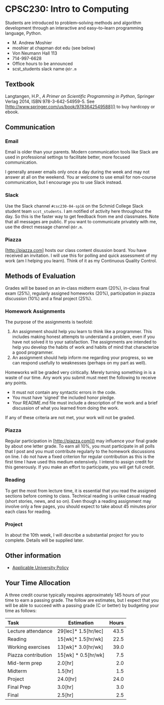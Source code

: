 # CPSC230: Intro to Computing

Students are introduced to problem–solving methods and algorithm development through an interactive and easy–to–learn programming language, Python.

  * M. Andrew Moshier
  * moshier at chapman dot edu (see below)
  * Von Neumann Hall 113
  * 714-997-6628
  * Office hours to be announced
  * scst_students slack name ```@dr.m```

## Textbook

 Langtangen, H.P., _A Primer on Scientific Programming in Python_, Springer Verlag 2014, ISBN 978-3-642-54959-5. See [http://www.springer.com/us/book/9783642549588]() to buy hardcopy or ebook.

## Communication

### Email

Email is older than your parents. Modern communication tools like Slack are used in professional settings to facilitate better, more focused communication.

I generally answer emails only once a day during the week and may not answer at all on the weekend. You ar welcome to use email for non-course communication, but I encourage you to use Slack instead.


### Slack

Use the Slack channel ```#csc230-04-sp16``` on the Schmid College Slack student team ```scst_students```.
I am notified of activity here throughout the day. So this is the faster way to get feedback from me and classmates. Note that all messages are public. If you want to communicate privately with me, use the direct message channel ```@dr.m```.

### Piazza

[http://piazza.com] hosts our class content disussion board. You have received an invitation. I will use this for polling and quick assessment of my work (am I helping you learn). Think of it as my Continuous Quality Control.

## Methods of Evaluation

Grades will be based on an in-class midterm exam (20%), in-class final exam (25%), regularly assigned homeworks (20%), participation in piazza discussion (10%) and a final project (25%).

### Homework Assignments

The purpose of the assignments is twofold:
1. An assignment should help you learn to think like a programmer.
This includes making honest attempts to understand a problem, even if you have not solved it to your satisfaction.
The assignments are intended to help you develop the habits of work and habits of mind that characterize a good programmer.
2. An assignment should help inform me regarding your progress,  so we can respond usefully to weaknesses (perhaps on my part as well).

Homeworks will be graded very ciritically. Merely turning something in is a waste of our time. Any work you submit must meet the following to receive any points.

* It must not contain any syntactic errors in the code.
* You must have 'signed' the included honor pledge.
* Your README.md file must include a description of the work and a brief discussion of what you learned from doing the work.

If any of these criteria are not met, your work will not be graded.

### Piazza

Regular participation in [http://piazza.com]() may influence your final grade by about one letter grade.
To earn all 10%, you must participate in all polls that I post and you must contribute regularly to the homework discussions on line. I do not have a fixed criterion for regular contribution as this is the first time I have used this medium extensively.
I intend to assign credit for this generously. If you make an effort to participate, you will get full credit.

### Reading

To get the most from lecture time, it is essential that you read the assigned sections before coming to class.
Technical reading is unlike casual reading (short stories, news, and so on).
Even though a reading assignment may involve only a few pages, you should expect to take about 45 minutes prior each class for reading.

### Project

In about the 10th week, I will describe a substantial project for you to complete. Details will be supplied later.

## Other information

* [Applicable University Policy](POLICY.md)

## Your Time Allocation

A three credit course typically requires approximately 145 hours of your time to earn a passing grade. The follow are estimates, but I expect that you will be able to succeed with a passing grade (C or better) by budgeting your time as follows:

| Task | Estimation |  Hours |
|:--|--|--:|
|Lecture attendance | 29[lec]* 1.5[hr/lec]|43.5 |
|	Reading | 15[wk]* 1.5[hr/wk] |  22.5 |
|	Working exercises | 13[wk]* 3.0[hr/wk] |  39.0 |
|	Piazza contribution |  15[wk] *  0.5[hr/wk] | 7.5 |
|	Mid-term prep | 2.0[hr] |2.0 |
|	Midterm | 1.5[hr]  | 1.5 |
|	Project |24.0[hr] | 24.0 |
|   Final Prep | 3.0[hr] | 3.0 |
|   Final  | 2.5[hr] | 2.5 |
